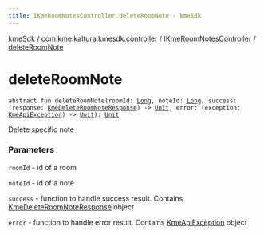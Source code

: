 ```yaml
---
title: IKmeRoomNotesController.deleteRoomNote - kmeSdk
---
```


[kmeSdk](../../index.html) / [com.kme.kaltura.kmesdk.controller](../index.html) / [IKmeRoomNotesController](index.html) / [deleteRoomNote](./delete-room-note.html)

# deleteRoomNote

`abstract fun deleteRoomNote(roomId: `[`Long`](https://kotlinlang.org/api/latest/jvm/stdlib/kotlin/-long/index.html)`, noteId: `[`Long`](https://kotlinlang.org/api/latest/jvm/stdlib/kotlin/-long/index.html)`, success: (response: `[`KmeDeleteRoomNoteResponse`](../../com.kme.kaltura.kmesdk.rest.response.room.notes/-kme-delete-room-note-response/index.html)`) -> `[`Unit`](https://kotlinlang.org/api/latest/jvm/stdlib/kotlin/-unit/index.html)`, error: (exception: `[`KmeApiException`](../../com.kme.kaltura.kmesdk.rest/-kme-api-exception/index.html)`) -> `[`Unit`](https://kotlinlang.org/api/latest/jvm/stdlib/kotlin/-unit/index.html)`): `[`Unit`](https://kotlinlang.org/api/latest/jvm/stdlib/kotlin/-unit/index.html)

Delete specific note

### Parameters

`roomId` - id of a room

`noteId` - id of a note

`success` - function to handle success result. Contains [KmeDeleteRoomNoteResponse](../../com.kme.kaltura.kmesdk.rest.response.room.notes/-kme-delete-room-note-response/index.html) object

`error` - function to handle error result. Contains [KmeApiException](../../com.kme.kaltura.kmesdk.rest/-kme-api-exception/index.html) object